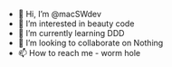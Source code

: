 - 👋 Hi, I’m @macSWdev
- 👀 I’m interested in beauty code 
- 🌱 I’m currently learning DDD
- 💞️ I’m looking to collaborate on Nothing
- 📫 How to reach me - worm hole

<!---
macSWdev/macSWdev is a ✨ special ✨ repository because its `README.md` (this file) appears on your GitHub profile.
You can click the Preview link to take a look at your changes.
--->
